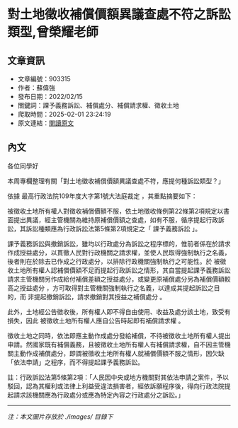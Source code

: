 # 對土地徵收補償價額異議查處不符之訴訟類型,曾榮耀老師

## 文章資訊
- 文章編號：903315
- 作者：蘇偉強
- 發布日期：2022/02/15
- 關鍵詞：課予義務訴訟、補償處分、補償請求權、徵收土地
- 爬取時間：2025-02-01 23:24:19
- 原文連結：[閱讀原文](https://real-estate.get.com.tw/Columns/detail.aspx?no=903315)

## 內文


各位同學好


本周專欄整理有關「對土地徵收補償價額異議查處不符，應提何種訴訟類型？」


依據
最高行政法院109年度大字第1號大法庭裁定
，其重點摘要如下：


被徵收土地所有權人對徵收補償價額不服，依土地徵收條例第22條第2項規定以書面提出異議，經主管機關為維持原補償價額之查處，如有不服，循序提起行政訴訟，其訴訟種類應為行政訴訟法第5條第2項規定之「
課予義務訴訟
」。


課予義務訴訟與撤銷訴訟，雖均以行政處分為訴訟之程序標的，惟前者係在於請求作成授益處分，以貫徹人民對行政機關之請求權，並使人民取得強制執行之名義，後者則在於除去已作成之行政處分，以排除行政機關強制執行之可能性。於
被徵收土地所有權人認補償價額不足而提起行政訴訟之情形，其自當提起課予義務訴訟請求主管機關另作成給付補償差額之授益處分，或變更原補償處分另為補償價額較高之授益處分
，方可取得對主管機關強制執行之名義，以達成其提起訴訟之目的，而
非提起撤銷訴訟，請求撤銷對其授益之補償處分
。


此外，土地經公告徵收後，所有權人即不得自由使用、收益及處分該土地，致受有損失，因此
被徵收土地所有權人應自公告時起即有補償請求權
。


徵收土地之同時，依法即應主動作成處分發給補償，不待被徵收土地所有權人提出申請。然國家既有補償義務，且被徵收土地所有權人有補償請求權，自不因主管機關主動作成補償處分，即謂被徵收土地所有權人就補償價額不服之情形，因欠缺「依法申請」之程序，而不得提起課予義務訴訟。


註：行政訴訟法第5條第2項：「人民因中央或地方機關對其依法申請之案件，予以駁回，認為其權利或法律上利益受違法損害者，經依訴願程序後，得向行政法院提起請求該機關應為行政處分或應為特定內容之行政處分之訴訟。」

---
*注：本文圖片存放於 ./images/ 目錄下*
